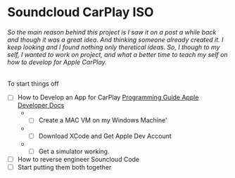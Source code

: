 # Soundcloud CarPlay ISO
###### So the main reason behind this project is I saw it on a post a while back and though it was a great idea. And thinking someone already created it. I keep looking and I found nothing only theretical ideas. So, I though to my self, I wanted to work on project, and what a better time to teach my self on how to develop for Apple CarPlay.

To start things off
- [ ] How to Develop an App for CarPlay [Programming Guide Apple](https://developer.apple.com/carplay/documentation/CarPlay-App-Programming-Guide.pdf) [Developer Docs](https://developer.apple.com/documentation/carplay/)
  * - [ ] Create a MAC VM on my Windows Machine'
  * - [ ] Download XCode and Get Apple Dev Account
  * - [ ] Get a simulator working.
- [ ] How to reverse engineer Souncloud Code
- [ ] Start putting them both together
